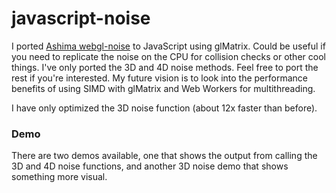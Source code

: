 # javascript-noise
I ported [Ashima webgl-noise](https://github.com/ashima/webgl-noise) to JavaScript using glMatrix. Could be useful if you need to replicate the noise on the CPU for collision checks or other cool things.
I've only ported the 3D and 4D noise methods. Feel free to port the rest if you're interested.
My future vision is to look into the performance benefits of using SIMD with glMatrix and Web Workers for multithreading.

I have only optimized the 3D noise function (about 12x faster than before).

### Demo ###

There are two demos available, one that shows the output from calling the 3D and 4D noise functions, and another 3D noise demo that shows something more visual.